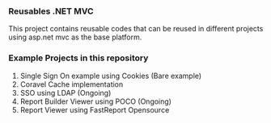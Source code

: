 ### Reusables .NET MVC
This project contains reusable codes that can be reused in different projects using asp.net mvc as the base platform. 
      
### Example Projects in this repository 
1. Single Sign On example using Cookies (Bare example)
2. Coravel Cache implementation
3. SSO using LDAP (Ongoing)
4. Report Builder Viewer using POCO (Ongoing)
5. Report Viewer using FastReport Opensource
